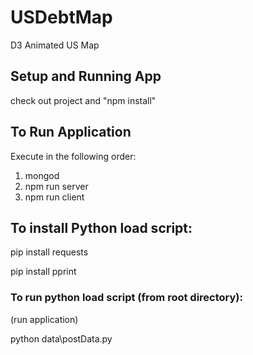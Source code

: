 # USDebtMap
D3 Animated US Map 

## Setup and Running App
check out project and "npm install"


## To Run Application
Execute in the following order:
1.  mongod
2.  npm run server
3.  npm run client


## To install Python load script:
pip install requests

pip install pprint

### To run python load script (from root directory):
(run application)

python data\postData.py

